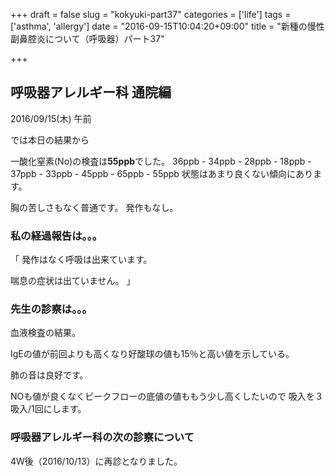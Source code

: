 +++
draft = false
slug = "kokyuki-part37"
categories = ['life']
tags = ['asthma', 'allergy']
date = "2016-09-15T10:04:20+09:00"
title = "新種の慢性副鼻腔炎について（呼吸器）パート37"

+++

## 呼吸器アレルギー科 通院編

2016/09/15(木) 午前

<!--more-->

では本日の結果から

一酸化窒素(No)の検査は**55ppb**でした。
36ppb - 34ppb - 28ppb - 18ppb - 37ppb - 33ppb - 45ppb - 65ppb - 55ppb
状態はあまり良くない傾向にあります。

胸の苦しさもなく普通です。
発作もなし。

### 私の経過報告は。。。

「
発作はなく呼吸は出来ています。

喘息の症状は出ていません。
」

### 先生の診察は。。。

血液検査の結果。

IgEの値が前回よりも高くなり好酸球の値も15％と高い値を示している。

肺の音は良好です。

NOも値が良くなくピークフローの底値の値ももう少し高くしたいので
吸入を３吸入/1回にします。

### 呼吸器アレルギー科の次の診察について

4W後（2016/10/13）に再診となりました。


